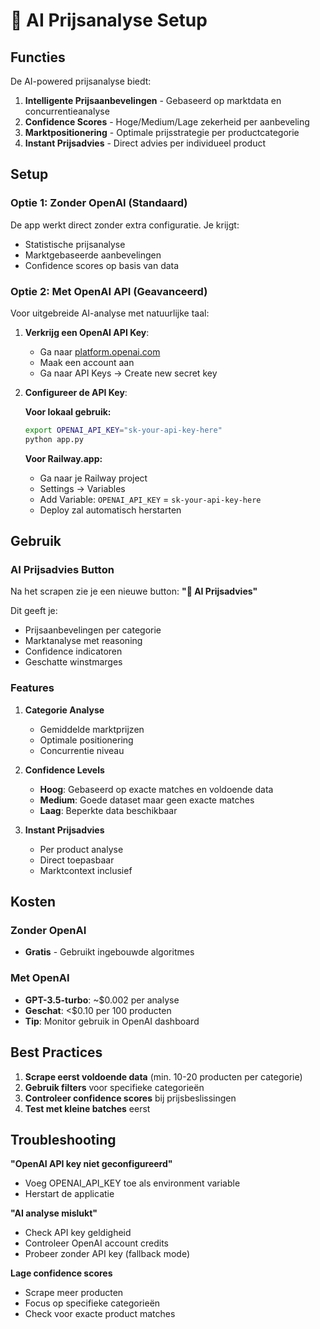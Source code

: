 # 🤖 AI Prijsanalyse Setup

## Functies

De AI-powered prijsanalyse biedt:

1. **Intelligente Prijsaanbevelingen** - Gebaseerd op marktdata en concurrentieanalyse
2. **Confidence Scores** - Hoge/Medium/Lage zekerheid per aanbeveling
3. **Marktpositionering** - Optimale prijsstrategie per productcategorie
4. **Instant Prijsadvies** - Direct advies per individueel product

## Setup

### Optie 1: Zonder OpenAI (Standaard)
De app werkt direct zonder extra configuratie. Je krijgt:
- Statistische prijsanalyse
- Marktgebaseerde aanbevelingen
- Confidence scores op basis van data

### Optie 2: Met OpenAI API (Geavanceerd)
Voor uitgebreide AI-analyse met natuurlijke taal:

1. **Verkrijg een OpenAI API Key**:
   - Ga naar [platform.openai.com](https://platform.openai.com)
   - Maak een account aan
   - Ga naar API Keys → Create new secret key

2. **Configureer de API Key**:
   
   **Voor lokaal gebruik:**
   ```bash
   export OPENAI_API_KEY="sk-your-api-key-here"
   python app.py
   ```
   
   **Voor Railway.app:**
   - Ga naar je Railway project
   - Settings → Variables
   - Add Variable: `OPENAI_API_KEY` = `sk-your-api-key-here`
   - Deploy zal automatisch herstarten

## Gebruik

### AI Prijsadvies Button
Na het scrapen zie je een nieuwe button: **"🤖 AI Prijsadvies"**

Dit geeft je:
- Prijsaanbevelingen per categorie
- Marktanalyse met reasoning
- Confidence indicatoren
- Geschatte winstmarges

### Features

1. **Categorie Analyse**
   - Gemiddelde marktprijzen
   - Optimale positionering
   - Concurrentie niveau

2. **Confidence Levels**
   - **Hoog**: Gebaseerd op exacte matches en voldoende data
   - **Medium**: Goede dataset maar geen exacte matches
   - **Laag**: Beperkte data beschikbaar

3. **Instant Prijsadvies**
   - Per product analyse
   - Direct toepasbaar
   - Marktcontext inclusief

## Kosten

### Zonder OpenAI
- **Gratis** - Gebruikt ingebouwde algoritmes

### Met OpenAI
- **GPT-3.5-turbo**: ~$0.002 per analyse
- **Geschat**: <$0.10 per 100 producten
- **Tip**: Monitor gebruik in OpenAI dashboard

## Best Practices

1. **Scrape eerst voldoende data** (min. 10-20 producten per categorie)
2. **Gebruik filters** voor specifieke categorieën
3. **Controleer confidence scores** bij prijsbeslissingen
4. **Test met kleine batches** eerst

## Troubleshooting

**"OpenAI API key niet geconfigureerd"**
- Voeg OPENAI_API_KEY toe als environment variable
- Herstart de applicatie

**"AI analyse mislukt"**
- Check API key geldigheid
- Controleer OpenAI account credits
- Probeer zonder API key (fallback mode)

**Lage confidence scores**
- Scrape meer producten
- Focus op specifieke categorieën
- Check voor exacte product matches